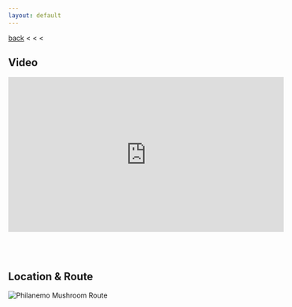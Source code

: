 ```yaml
---
layout: default
---
```


[back](../) < < <

## Video

<iframe width="560" height="315" src="https://www.youtube.com/embed/pY0krs4RzMg" frameborder="0" allow="accelerometer; autoplay; clipboard-write; encrypted-media; gyroscope; picture-in-picture" allowfullscreen></iframe>

<br/><br/>

## Location & Route

![Philanemo Mushroom Route](philanemo-mushroom-route.jpg)
